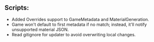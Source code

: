 ## Scripts:

- Added Overrides support to GameMetadata and MaterialGeneration.
- Game won't default to first metadata if no match; instead, it'll notify unsupported material JSON.
- Read gitignore for updater to avoid overwriting local changes.
